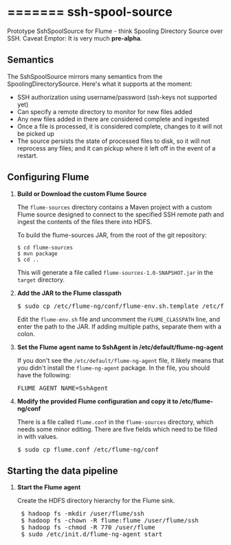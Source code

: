 =======
ssh-spool-source
================

Prototype SshSpoolSource for Flume - think Spooling Directory Source over SSH. Caveat Emptor: It is very much **pre-alpha**.

Semantics
---------
The SshSpoolSource mirrors many semantics from the SpoolingDirectorySource. Here's what it supports at the moment:
- SSH authorization using username/password (ssh-keys not supported yet)
- Can specify a remote directory to monitor for new files added
- Any new files added in there are considered complete and ingested
- Once a file is processed, it is considered complete, changes to it will not be picked up
- The source persists the state of processed files to disk, so it will not reprocess any files; and it can pickup where it left off in the event of a restart. 


Configuring Flume
------------------

1. **Build or Download the custom Flume Source**

   The `flume-sources` directory contains a Maven project with a custom Flume source designed to connect to the specified SSH remote path and ingest the contents of the files there into HDFS.

   To build the flume-sources JAR, from the root of the git repository:
   
	   $ cd flume-sources  
	   $ mvn package
	   $ cd ..  


   This will generate a file called `flume-sources-1.0-SNAPSHOT.jar` in the `target` directory.

2. **Add the JAR to the Flume classpath**

   <pre>$ sudo cp /etc/flume-ng/conf/flume-env.sh.template /etc/flume-ng/conf/flume-env.sh</pre>
   
    Edit the `flume-env.sh` file and uncomment the `FLUME_CLASSPATH` line, and enter the path to the JAR. If adding multiple paths, separate them with a colon.

3. **Set the Flume agent name to SshAgent in /etc/default/flume-ng-agent**

    If you don't see the `/etc/default/flume-ng-agent` file, it likely means that you didn't install the `flume-ng-agent` package. In the file, you should have the following:

    <pre>FLUME_AGENT_NAME=SshAgent</pre>

4. **Modify the provided Flume configuration and copy it to /etc/flume-ng/conf**

   There is a file called `flume.conf` in the `flume-sources` directory, which needs some minor editing. There are five fields which need to be filled in with values.

   <pre>$ sudo cp flume.conf /etc/flume-ng/conf</pre>


Starting the data pipeline
------------------------

1. **Start the Flume agent**

    Create the HDFS directory hierarchy for the Flume sink.  
    
    <pre>
    $ hadoop fs -mkdir /user/flume/ssh
    $ hadoop fs -chown -R flume:flume /user/flume/ssh
    $ hadoop fs -chmod -R 770 /user/flume
    $ sudo /etc/init.d/flume-ng-agent start
    </pre>
